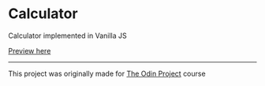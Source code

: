 # Calculator
Calculator implemented in Vanilla JS

[Preview here](https://alchemetic.github.io/calculator/)

---
This project was originally made for [The Odin Project](https://www.theodinproject.com/) course

